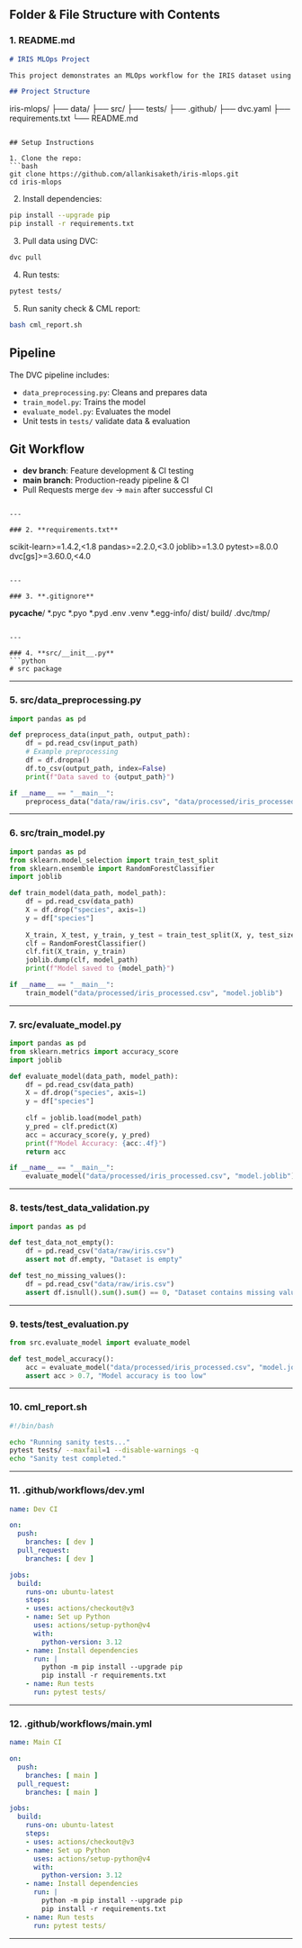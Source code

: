 ## **Folder & File Structure with Contents**

### 1. **README.md**

```markdown
# IRIS MLOps Project

This project demonstrates an MLOps workflow for the IRIS dataset using DVC, GitHub Actions, and pytest.

## Project Structure

```

iris-mlops/
├── data/
├── src/
├── tests/
├── .github/
├── dvc.yaml
├── requirements.txt
└── README.md

````

## Setup Instructions

1. Clone the repo:
```bash
git clone https://github.com/allankisaketh/iris-mlops.git
cd iris-mlops
````

2. Install dependencies:

```bash
pip install --upgrade pip
pip install -r requirements.txt
```

3. Pull data using DVC:

```bash
dvc pull
```

4. Run tests:

```bash
pytest tests/
```

5. Run sanity check & CML report:

```bash
bash cml_report.sh
```

## Pipeline

The DVC pipeline includes:

* `data_preprocessing.py`: Cleans and prepares data
* `train_model.py`: Trains the model
* `evaluate_model.py`: Evaluates the model
* Unit tests in `tests/` validate data & evaluation

## Git Workflow

* **dev branch**: Feature development & CI testing
* **main branch**: Production-ready pipeline & CI
* Pull Requests merge `dev` → `main` after successful CI

```

---

### 2. **requirements.txt**
```

scikit-learn>=1.4.2,<1.8
pandas>=2.2.0,<3.0
joblib>=1.3.0
pytest>=8.0.0
dvc[gs]>=3.60.0,<4.0

```

---

### 3. **.gitignore**
```

**pycache**/
*.pyc
*.pyo
*.pyd
.env
.venv
*.egg-info/
dist/
build/
.dvc/tmp/

````

---

### 4. **src/__init__.py**
```python
# src package
````

---

### 5. **src/data_preprocessing.py**

```python
import pandas as pd

def preprocess_data(input_path, output_path):
    df = pd.read_csv(input_path)
    # Example preprocessing
    df = df.dropna()
    df.to_csv(output_path, index=False)
    print(f"Data saved to {output_path}")

if __name__ == "__main__":
    preprocess_data("data/raw/iris.csv", "data/processed/iris_processed.csv")
```

---

### 6. **src/train_model.py**

```python
import pandas as pd
from sklearn.model_selection import train_test_split
from sklearn.ensemble import RandomForestClassifier
import joblib

def train_model(data_path, model_path):
    df = pd.read_csv(data_path)
    X = df.drop("species", axis=1)
    y = df["species"]
    
    X_train, X_test, y_train, y_test = train_test_split(X, y, test_size=0.2)
    clf = RandomForestClassifier()
    clf.fit(X_train, y_train)
    joblib.dump(clf, model_path)
    print(f"Model saved to {model_path}")

if __name__ == "__main__":
    train_model("data/processed/iris_processed.csv", "model.joblib")
```

---

### 7. **src/evaluate_model.py**

```python
import pandas as pd
from sklearn.metrics import accuracy_score
import joblib

def evaluate_model(data_path, model_path):
    df = pd.read_csv(data_path)
    X = df.drop("species", axis=1)
    y = df["species"]
    
    clf = joblib.load(model_path)
    y_pred = clf.predict(X)
    acc = accuracy_score(y, y_pred)
    print(f"Model Accuracy: {acc:.4f}")
    return acc

if __name__ == "__main__":
    evaluate_model("data/processed/iris_processed.csv", "model.joblib")
```

---

### 8. **tests/test_data_validation.py**

```python
import pandas as pd

def test_data_not_empty():
    df = pd.read_csv("data/raw/iris.csv")
    assert not df.empty, "Dataset is empty"

def test_no_missing_values():
    df = pd.read_csv("data/raw/iris.csv")
    assert df.isnull().sum().sum() == 0, "Dataset contains missing values"
```

---

### 9. **tests/test_evaluation.py**

```python
from src.evaluate_model import evaluate_model

def test_model_accuracy():
    acc = evaluate_model("data/processed/iris_processed.csv", "model.joblib")
    assert acc > 0.7, "Model accuracy is too low"
```

---

### 10. **cml_report.sh**

```bash
#!/bin/bash

echo "Running sanity tests..."
pytest tests/ --maxfail=1 --disable-warnings -q
echo "Sanity test completed."
```

---

### 11. **.github/workflows/dev.yml**

```yaml
name: Dev CI

on:
  push:
    branches: [ dev ]
  pull_request:
    branches: [ dev ]

jobs:
  build:
    runs-on: ubuntu-latest
    steps:
    - uses: actions/checkout@v3
    - name: Set up Python
      uses: actions/setup-python@v4
      with:
        python-version: 3.12
    - name: Install dependencies
      run: |
        python -m pip install --upgrade pip
        pip install -r requirements.txt
    - name: Run tests
      run: pytest tests/
```

---

### 12. **.github/workflows/main.yml**

```yaml
name: Main CI

on:
  push:
    branches: [ main ]
  pull_request:
    branches: [ main ]

jobs:
  build:
    runs-on: ubuntu-latest
    steps:
    - uses: actions/checkout@v3
    - name: Set up Python
      uses: actions/setup-python@v4
      with:
        python-version: 3.12
    - name: Install dependencies
      run: |
        python -m pip install --upgrade pip
        pip install -r requirements.txt
    - name: Run tests
      run: pytest tests/
```

---

